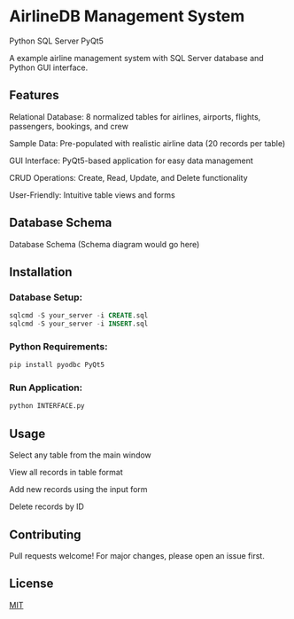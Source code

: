 # AirlineDB Management System

Python
SQL Server
PyQt5

A example airline management system with SQL Server database and Python GUI interface.

## Features
Relational Database: 8 normalized tables for airlines, airports, flights, passengers, bookings, and crew

Sample Data: Pre-populated with realistic airline data (20 records per table)

GUI Interface: PyQt5-based application for easy data management

CRUD Operations: Create, Read, Update, and Delete functionality

User-Friendly: Intuitive table views and forms

## Database Schema
Database Schema (Schema diagram would go here)

## Installation
### Database Setup:

```sql
sqlcmd -S your_server -i CREATE.sql
sqlcmd -S your_server -i INSERT.sql
```
### Python Requirements:

```bash
pip install pyodbc PyQt5
```
### Run Application:

```bash
python INTERFACE.py
```
## Usage
Select any table from the main window

View all records in table format

Add new records using the input form

Delete records by ID

## Contributing
Pull requests welcome! For major changes, please open an issue first.

## License

[MIT](https://choosealicense.com/licenses/mit/)


